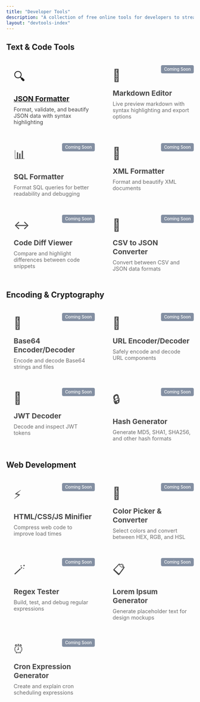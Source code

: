 ```yaml
---
title: "Developer Tools"
description: "A collection of free online tools for developers to streamline common tasks. Welcome to our comprehensive suite of developer tools designed to make your coding life easier. All tools are free to use, work directly in your browser, and don't store any of your data."
layout: "devtools-index"
---
```


## Text & Code Tools

<div class="tools-grid">
  <div class="tool-card available">
    <div class="tool-icon">🔍</div>
    <h3><a href="/devtools/json-formatter/">JSON Formatter</a></h3>
    <p>Format, validate, and beautify JSON data with syntax highlighting</p>
  </div>
  
  <div class="tool-card coming-soon">
    <div class="tool-icon">📝</div>
    <h3>Markdown Editor</h3>
    <p>Live preview markdown with syntax highlighting and export options</p>
    <span class="badge">Coming Soon</span>
  </div>
  
  <div class="tool-card coming-soon">
    <div class="tool-icon">📊</div>
    <h3>SQL Formatter</h3>
    <p>Format SQL queries for better readability and debugging</p>
    <span class="badge">Coming Soon</span>
  </div>
  
  <div class="tool-card coming-soon">
    <div class="tool-icon">📄</div>
    <h3>XML Formatter</h3>
    <p>Format and beautify XML documents</p>
    <span class="badge">Coming Soon</span>
  </div>
  
  <div class="tool-card coming-soon">
    <div class="tool-icon">↔️</div>
    <h3>Code Diff Viewer</h3>
    <p>Compare and highlight differences between code snippets</p>
    <span class="badge">Coming Soon</span>
  </div>
  
  <div class="tool-card coming-soon">
    <div class="tool-icon">🔄</div>
    <h3>CSV to JSON Converter</h3>
    <p>Convert between CSV and JSON data formats</p>
    <span class="badge">Coming Soon</span>
  </div>
</div>

## Encoding & Cryptography

<div class="tools-grid">
  <div class="tool-card coming-soon">
    <div class="tool-icon">🔐</div>
    <h3>Base64 Encoder/Decoder</h3>
    <p>Encode and decode Base64 strings and files</p>
    <span class="badge">Coming Soon</span>
  </div>
  
  <div class="tool-card coming-soon">
    <div class="tool-icon">🔗</div>
    <h3>URL Encoder/Decoder</h3>
    <p>Safely encode and decode URL components</p>
    <span class="badge">Coming Soon</span>
  </div>
  
  <div class="tool-card coming-soon">
    <div class="tool-icon">🔑</div>
    <h3>JWT Decoder</h3>
    <p>Decode and inspect JWT tokens</p>
    <span class="badge">Coming Soon</span>
  </div>
  
  <div class="tool-card coming-soon">
    <div class="tool-icon">🔒</div>
    <h3>Hash Generator</h3>
    <p>Generate MD5, SHA1, SHA256, and other hash formats</p>
    <span class="badge">Coming Soon</span>
  </div>
</div>

## Web Development

<div class="tools-grid">
  <div class="tool-card coming-soon">
    <div class="tool-icon">⚡</div>
    <h3>HTML/CSS/JS Minifier</h3>
    <p>Compress web code to improve load times</p>
    <span class="badge">Coming Soon</span>
  </div>
  
  <div class="tool-card coming-soon">
    <div class="tool-icon">🎨</div>
    <h3>Color Picker & Converter</h3>
    <p>Select colors and convert between HEX, RGB, and HSL</p>
    <span class="badge">Coming Soon</span>
  </div>
  
  <div class="tool-card coming-soon">
    <div class="tool-icon">🪄</div>
    <h3>Regex Tester</h3>
    <p>Build, test, and debug regular expressions</p>
    <span class="badge">Coming Soon</span>
  </div>
  
  <div class="tool-card coming-soon">
    <div class="tool-icon">📋</div>
    <h3>Lorem Ipsum Generator</h3>
    <p>Generate placeholder text for design mockups</p>
    <span class="badge">Coming Soon</span>
  </div>
  
  <div class="tool-card coming-soon">
    <div class="tool-icon">⏰</div>
    <h3>Cron Expression Generator</h3>
    <p>Create and explain cron scheduling expressions</p>
    <span class="badge">Coming Soon</span>
  </div>
</div>

<style>
.tools-grid {
  display: grid;
  grid-template-columns: repeat(4, minmax(230px, 1fr));
  gap: 1rem;
  margin: 1.5rem 0;
  width: 100%;
  box-sizing: border-box;
}

/* Responsive adjustments */
@media (max-width: 1400px) {
  .tools-grid {
    grid-template-columns: repeat(3, minmax(250px, 1fr));
  }
}

@media (max-width: 1000px) {
  .tools-grid {
    grid-template-columns: repeat(2, minmax(250px, 1fr));
  }
}

@media (max-width: 600px) {
  .tools-grid {
    grid-template-columns: 1fr;
  }
}

.tool-card {
  border-radius: 8px;
  padding: 1.25rem;
  transition: transform 0.2s, box-shadow 0.2s;
  position: relative;
  overflow: visible;
  height: 100%;
  display: flex;
  flex-direction: column;
}

.dark .tool-card {
  background-color: #2a2a2a;
}

.dark .tool-card.available {
  background-color: #2a3144;
}

.light .tool-card {
  background-color: #f5f5f5;
  box-shadow: 0 2px 5px rgba(0,0,0,0.1);
}

.light .tool-card.available {
  background-color: #f0f4ff;
  box-shadow: 0 2px 8px rgba(0,0,0,0.1);
}

.tool-card:hover {
  transform: translateY(-5px);
}

.dark .tool-card:hover {
  box-shadow: 0 5px 15px rgba(0,0,0,0.3);
}

.light .tool-card:hover {
  box-shadow: 0 8px 15px rgba(0,0,0,0.1);
}

.tool-card.available:hover {
  transform: translateY(-5px);
}

.dark .tool-card.available:hover {
  box-shadow: 0 5px 20px rgba(59, 130, 246, 0.2);
}

.light .tool-card.available:hover {
  box-shadow: 0 8px 20px rgba(59, 130, 246, 0.15);
}

.tool-icon {
  font-size: 2rem;
  margin-bottom: 1rem;
}

.tool-card h3 {
  margin: 0 0 0.5rem 0;
  font-size: 1.2rem;
  word-wrap: break-word;
  overflow-wrap: break-word;
  word-break: normal;
  hyphens: none;
}

.tool-card p {
  margin: 0;
  opacity: 0.8;
  font-size: 0.9rem;
  word-wrap: break-word;
  overflow-wrap: break-word;
  word-break: normal;
  hyphens: none;
}

.badge {
  position: absolute;
  top: 12px;
  right: 12px;
  background-color: #64748b;
  color: white;
  font-size: 0.7rem;
  padding: 0.25rem 0.5rem;
  border-radius: 4px;
  font-weight: 500;
}

.coming-soon {
  opacity: 0.8;
}
</style> 